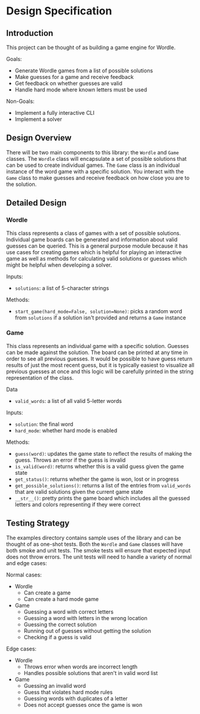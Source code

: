 # Design Specification

## Introduction

This project can be thought of as building a game engine for Wordle.

Goals:
* Generate Wordle games from a list of possible solutions
* Make guesses for a game and receive feedback
* Get feedback on whether guesses are valid
* Handle hard mode where known letters must be used

Non-Goals:
* Implement a fully interactive CLI
* Implement a solver

## Design Overview

There will be two main components to this library: the `Wordle` and `Game`
classes. The `Wordle` class will encapsulate a set of possible solutions that
can be used to create individual games. The `Game` class is an individual
instance of the word game with a specific solution. You interact with the
`Game` class to make guesses and receive feedback on how close you are to the
solution.

## Detailed Design

### Wordle

This class represents a class of games with a set of possible solutions.
Individual game boards can be generated and information about valid guesses
can be queried. This is a general purpose module because it has use cases for
creating games which is helpful for playing an interactive game as well as
methods for calculating valid solutions or guesses which might be helpful
when developing a solver.

Inputs:
* `solutions`: a list of 5-character strings

Methods:
* `start_game(hard_mode=False, solution=None)`: picks a random word from
  `solutions` if a solution isn't provided and returns a `Game`
  instance

### Game

This class represents an individual game with a specific solution. Guesses can
be made against the solution. The board can be printed at any time in order to
see all previous guesses. It would be possible to have guess return results of
just the most recent guess, but it is typically easiest to visualize all
previous guesses at once and this logic will be carefully printed in the string
representation of the class.

Data
* `valid_words`: a list of all valid 5-letter words

Inputs:
* `solution`: the final word
* `hard_mode`: whether hard mode is enabled

Methods:
* `guess(word)`: updates the game state to reflect the results of making the
  guess. Throws an error if the guess is invalid
* `is_valid(word)`: returns whether this is a valid guess given the game state
* `get_status()`: returns whether the game is won, lost or in progress
* `get_possible_solutions()`: returns a list of the entries from `valid_words`
  that are valid solutions given the current game state
* `__str__()`: pretty prints the game board which includes all the guessed
  letters and colors representing if they were correct

## Testing Strategy

The examples directory contains sample uses of the library and can be thought
of as one-shot tests. Both the `Wordle` and `Game` classes will have both
smoke and unit tests. The smoke tests will ensure that expected input does
not throw errors. The unit tests will need to handle a variety of normal and
edge cases:

Normal cases:
* Wordle
  * Can create a game
  * Can create a hard mode game
* Game
  * Guessing a word with correct letters
  * Guessing a word with letters in the wrong location
  * Guessing the correct solution
  * Running out of guesses without getting the solution
  * Checking if a guess is valid

Edge cases:
* Wordle
  * Throws error when words are incorrect length
  * Handles possible solutions that aren't in valid word list
* Game
  * Guessing an invalid word
  * Guess that violates hard mode rules
  * Guessing words with duplicates of a letter
  * Does not accept guesses once the game is won